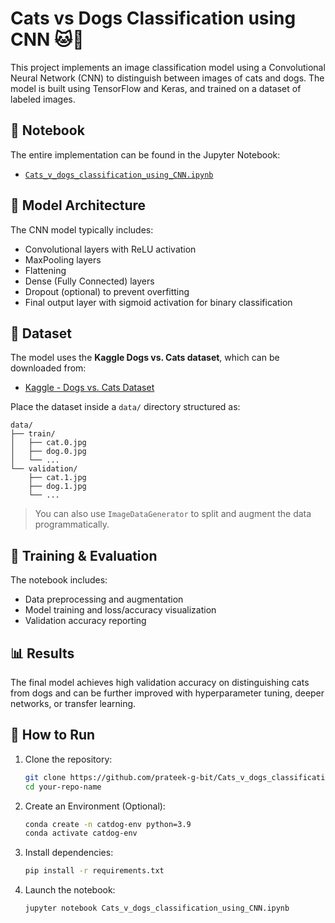# Cats vs Dogs Classification using CNN 🐱🐶

This project implements an image classification model using a 
Convolutional Neural Network (CNN) to distinguish between images 
of cats and dogs. 
The model is built using TensorFlow and Keras, 
and trained on a dataset of labeled images.

## 📘 Notebook

The entire implementation can be found in the Jupyter Notebook:
- [`Cats_v_dogs_classification_using_CNN.ipynb`](Cats_v_dogs_classification_using_CNN.ipynb)

## 🧠 Model Architecture

The CNN model typically includes:
- Convolutional layers with ReLU activation
- MaxPooling layers
- Flattening
- Dense (Fully Connected) layers
- Dropout (optional) to prevent overfitting
- Final output layer with sigmoid activation for binary classification

## 📂 Dataset

The model uses the **Kaggle Dogs vs. Cats dataset**, which can be downloaded from:
- [Kaggle - Dogs vs. Cats Dataset](https://www.kaggle.com/c/dogs-vs-cats/data)

Place the dataset inside a `data/` directory structured as:
```text
data/
├── train/
│   ├── cat.0.jpg
│   ├── dog.0.jpg
│   └── ...
└── validation/
    ├── cat.1.jpg
    ├── dog.1.jpg
    └── ...
```



> You can also use `ImageDataGenerator` to split and augment the data programmatically.

## 🧪 Training & Evaluation

The notebook includes:
- Data preprocessing and augmentation
- Model training and loss/accuracy visualization
- Validation accuracy reporting

## 📊 Results

The final model achieves high validation accuracy on distinguishing cats from dogs and can be further improved with hyperparameter tuning, deeper networks, or transfer learning.

## 🚀 How to Run

1. Clone the repository:
   ```bash
   git clone https://github.com/prateek-g-bit/Cats_v_dogs_classification_using_CNN.git
   cd your-repo-name
2. Create an Environment (Optional):
   ```bash
   conda create -n catdog-env python=3.9
   conda activate catdog-env
3. Install dependencies:
   ```bash
   pip install -r requirements.txt
4. Launch the notebook:
   ```bash
   jupyter notebook Cats_v_dogs_classification_using_CNN.ipynb
